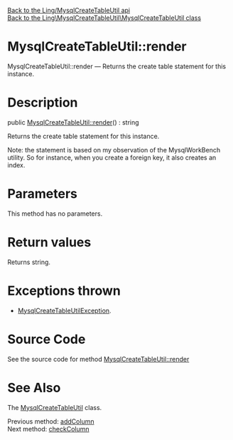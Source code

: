 [Back to the Ling/MysqlCreateTableUtil api](https://github.com/lingtalfi/MysqlCreateTableUtil/blob/master/doc/api/Ling/MysqlCreateTableUtil.md)<br>
[Back to the Ling\MysqlCreateTableUtil\MysqlCreateTableUtil class](https://github.com/lingtalfi/MysqlCreateTableUtil/blob/master/doc/api/Ling/MysqlCreateTableUtil/MysqlCreateTableUtil.md)


MysqlCreateTableUtil::render
================



MysqlCreateTableUtil::render — Returns the create table statement for this instance.




Description
================


public [MysqlCreateTableUtil::render](https://github.com/lingtalfi/MysqlCreateTableUtil/blob/master/doc/api/Ling/MysqlCreateTableUtil/MysqlCreateTableUtil/render.md)() : string




Returns the create table statement for this instance.

Note: the statement is based on my observation of the MysqlWorkBench utility.
So for instance, when you create a foreign key, it also creates an index.




Parameters
================

This method has no parameters.


Return values
================

Returns string.


Exceptions thrown
================

- [MysqlCreateTableUtilException](https://github.com/lingtalfi/MysqlCreateTableUtil/blob/master/doc/api/Ling/MysqlCreateTableUtil/Exception/MysqlCreateTableUtilException.md).&nbsp;







Source Code
===========
See the source code for method [MysqlCreateTableUtil::render](https://github.com/lingtalfi/MysqlCreateTableUtil/blob/master/MysqlCreateTableUtil.php#L141-L333)


See Also
================

The [MysqlCreateTableUtil](https://github.com/lingtalfi/MysqlCreateTableUtil/blob/master/doc/api/Ling/MysqlCreateTableUtil/MysqlCreateTableUtil.md) class.

Previous method: [addColumn](https://github.com/lingtalfi/MysqlCreateTableUtil/blob/master/doc/api/Ling/MysqlCreateTableUtil/MysqlCreateTableUtil/addColumn.md)<br>Next method: [checkColumn](https://github.com/lingtalfi/MysqlCreateTableUtil/blob/master/doc/api/Ling/MysqlCreateTableUtil/MysqlCreateTableUtil/checkColumn.md)<br>

